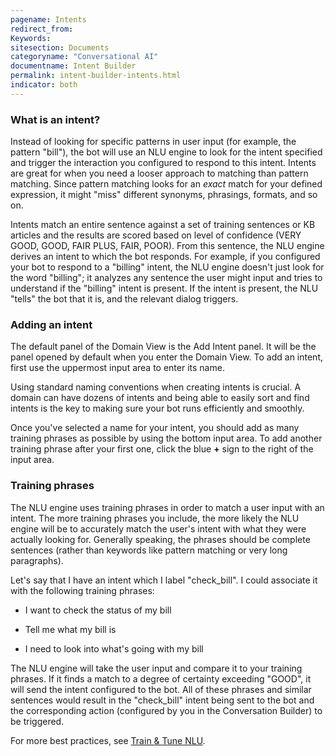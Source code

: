 ```yaml
---
pagename: Intents
redirect_from:
Keywords:
sitesection: Documents
categoryname: "Conversational AI"
documentname: Intent Builder
permalink: intent-builder-intents.html
indicator: both
---
```


### What is an intent?

Instead of looking for specific patterns in user input (for example, the pattern "bill"), the bot will use an NLU engine to look for the intent specified and trigger the interaction you configured to respond to this intent. Intents are great for when you need a looser approach to matching than pattern matching. Since pattern matching looks for an *exact* match for your defined expression, it might "miss" different synonyms, phrasings, formats, and so on.

Intents match an entire sentence against a set of training sentences or KB articles and the results are scored based on level of confidence (VERY GOOD, GOOD, FAIR PLUS, FAIR, POOR). From this sentence, the NLU engine derives an intent to which the bot responds. For example, if you configured your bot to respond to a "billing" intent, the NLU engine doesn't just look for the word "billing"; it analyzes any sentence the user might input and tries to understand if the "billing" intent is present. If the intent is present, the NLU "tells" the bot that it is, and the relevant dialog triggers.

### Adding an intent

The default panel of the Domain View is the Add Intent panel. It will be the panel opened by default when you enter the Domain View. To add an intent, first use the uppermost input area to enter its name.

<div class="important">Using standard naming conventions when creating intents is crucial. A domain can have dozens of intents and being able to easily sort and find intents is the key to making sure your bot runs efficiently and smoothly.</div>

Once you've selected a name for your intent, you should add as many training phrases as possible by using the bottom input area. To add another training phrase after your first one, click the blue **+** sign to the right of the input area.

### Training phrases

The NLU engine uses training phrases in order to match a user input with an intent. The more training phrases you include, the more likely the NLU engine will be to accurately match the user's intent with what they were actually looking for. Generally speaking, the phrases should be complete sentences (rather than keywords like pattern matching or very long paragraphs).

Let's say that I have an intent which I label "check_bill". I could associate it with the following training phrases:

* I want to check the status of my bill

* Tell me what my bill is

* I need to look into what's going with my bill

The NLU engine will take the user input and compare it to your training phrases. If it finds a match to a degree of certainty exceeding "GOOD", it will send the intent configured to the bot. All of these phrases and similar sentences would result in the "check_bill" intent being sent to the bot and the corresponding action (configured by you in the Conversation Builder) to be triggered.

For more best practices, see [Train & Tune NLU](conversation-builder-best-practices-train-tune-nlu.html).
